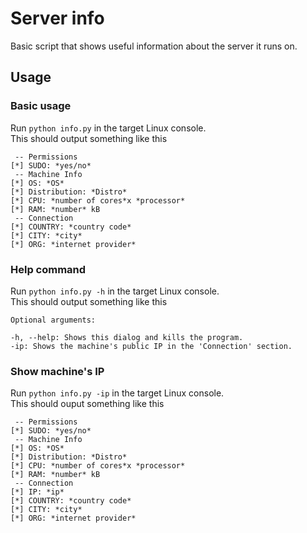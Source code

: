 # Server info
Basic script that shows useful information about the server it runs on.

## Usage
### Basic usage
Run ```python info.py``` in the target Linux console.<br>
This should output something like this
```
 -- Permissions
[*] SUDO: *yes/no*
 -- Machine Info
[*] OS: *OS*
[*] Distribution: *Distro*
[*] CPU: *number of cores*x *processor*
[*] RAM: *number* kB
 -- Connection
[*] COUNTRY: *country code*
[*] CITY: *city*
[*] ORG: *internet provider*
```

### Help command
Run ```python info.py -h``` in the target Linux console.<br>
This should output something like this
```
Optional arguments:

-h, --help: Shows this dialog and kills the program.
-ip: Shows the machine's public IP in the 'Connection' section.
```

### Show machine's IP
Run ```python info.py -ip``` in the target Linux console.<br>
This should ouput something like this
```
 -- Permissions
[*] SUDO: *yes/no*
 -- Machine Info
[*] OS: *OS*
[*] Distribution: *Distro*
[*] CPU: *number of cores*x *processor*
[*] RAM: *number* kB
 -- Connection
[*] IP: *ip*
[*] COUNTRY: *country code*
[*] CITY: *city*
[*] ORG: *internet provider*
```
